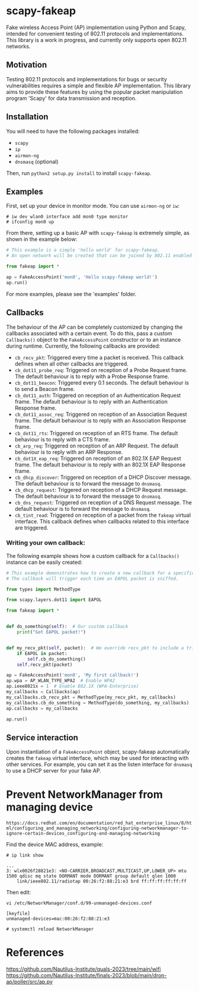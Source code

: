 scapy-fakeap
============

Fake wireless Access Point (AP) implementation using Python and Scapy, intended for convenient testing of 802.11 protocols and implementations. This library is a work in progress, and currently only supports open 802.11 networks.


Motivation
----------

Testing 802.11 protocols and implementations for bugs or security vulnerabilities requires a simple and flexible AP implementation. This library aims to provide these features by using the popular packet manipulation program 'Scapy' for data transmission and reception. 


Installation
------------

You will need to have the following packages installed:
- ```scapy```
- ```ip```
- ```airmon-ng```
- ```dnsmasq``` (optional)

Then, run ```python2 setup.py install``` to install ```scapy-fakeap```.


Examples
--------

First, set up your device in monitor mode. You can use ```airmon-ng``` or ```iw```:

```
# iw dev wlan0 interface add mon0 type monitor
# ifconfig mon0 up
```

From there, setting up a basic AP with ```scapy-fakeap``` is extremely simple, as shown in the example below:

```python
# This example is a simple 'hello world' for scapy-fakeap.
# An open network will be created that can be joined by 802.11 enabled devices.

from fakeap import *

ap = FakeAccessPoint('mon0', 'Hello scapy-fakeap world!')
ap.run()
```

For more examples, please see the 'examples' folder.


Callbacks
---------

The behaviour of the AP can be completely customized by changing the callbacks associated with a certain event. To do this, pass a custom ```Callbacks()``` object to the ```FakeAccessPoint``` constructor or to an instance during runtime. Currently, the following callbacks are provided:

- ```cb_recv_pkt```: Triggered every time a packet is received. This callback defines when all other callbacks are triggered.
- ```cb_dot11_probe_req```: Triggered on reception of a Probe Request frame. The default behaviour is to reply with a Probe Response frame.
- ```cb_dot11_beacon```: Triggered every 0.1 seconds. The default behaviour is to send a Beacon frame.
- ```cb_dot11_auth```: Triggered on reception of an Authentication Request frame. The default behaviour is to reply with an Authentication Response frame.
- ```cb_dot11_assoc_req```: Triggered on reception of an Association Request frame. The default behaviour is to reply with an Association Response frame.
- ```cb_dot11_rts```: Triggered on reception of an RTS frame. The default behaviour is to reply with a CTS frame.
- ```cb_arp_req```: Triggered on reception of an ARP Request. The default behaviour is to reply with an ARP Response.
- ```cb_dot1X_eap_req```: Triggered on reception of an 802.1X EAP Request frame. The default behaviour is to reply with an 802.1X EAP Response frame.
- ```cb_dhcp_discover```: Triggered on reception of a DHCP Discover message. The default behaviour is to forward the message to ```dnsmasq```.
- ```cb_dhcp_request```: Triggered on reception of a DHCP Request message. The default behaviour is to forward the message to ```dnsmasq```.
- ```cb_dns_request```: Triggered on reception of a DNS Request message. The default behaviour is to forward the message to ```dnsmasq```.
- ```cb_tint_read```: Triggered on reception of a packet from the ```fakeap``` virtual interface. This callback defines when callbacks related to this interface are triggered.


### Writing your own callback:
The following example shows how a custom callback for a ```Callbacks()``` instance can be easily created:

```python
# This example demonstrates how to create a new callback for a specific Callbacks() instance.
# The callback will trigger each time an EAPOL packet is sniffed.

from types import MethodType

from scapy.layers.dot11 import EAPOL

from fakeap import *


def do_something(self):  # Our custom callback
    print("Got EAPOL packet!")


def my_recv_pkt(self, packet):  # We override recv_pkt to include a trigger for our callback
    if EAPOL in packet:
        self.cb_do_something()
    self.recv_pkt(packet)

ap = FakeAccessPoint('mon0', 'My first callback!')
ap.wpa = AP_WLAN_TYPE_WPA2  # Enable WPA2
ap.ieee8021x = 1  # Enable 802.1X (WPA-Enterprise)
my_callbacks = Callbacks(ap)
my_callbacks.cb_recv_pkt = MethodType(my_recv_pkt, my_callbacks)
my_callbacks.cb_do_something = MethodType(do_something, my_callbacks)
ap.callbacks = my_callbacks

ap.run()
```


Service interaction
-------------------

Upon instantiation of a ```FakeAccessPoint``` object, scapy-fakeap automatically creates the ```fakeap``` virtual interface, which may be used for interacting with other services. For example, you can set it as the listen interface for ```dnsmasq``` to use a DHCP server for your fake AP.


# Prevent NetworkManager from managing device
`https://docs.redhat.com/en/documentation/red_hat_enterprise_linux/8/html/configuring_and_managing_networking/configuring-networkmanager-to-ignore-certain-devices_configuring-and-managing-networking`

Find the device MAC address, example:
```
# ip link show

...
3: wlx0026f28821e3: <NO-CARRIER,BROADCAST,MULTICAST,UP,LOWER_UP> mtu 1500 qdisc mq state DORMANT mode DORMANT group default qlen 1000
    link/ieee802.11/radiotap 00:26:f2:88:21:e3 brd ff:ff:ff:ff:ff:ff
```

Then edit:

`vi /etc/NetworkManager/conf.d/99-unmanaged-devices.conf`


```
[keyfile]
unmanaged-devices=mac:00:26:f2:88:21:e3
```

```
# systemctl reload NetworkManager
```


# References

https://github.com/Nautilus-Institute/quals-2023/tree/main/wifi
https://github.com/Nautilus-Institute/finals-2023/blob/main/dron-ap/poller/src/ap.py